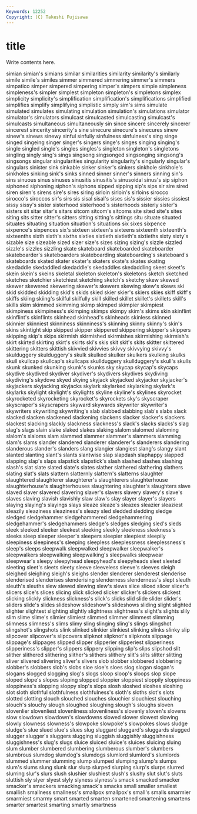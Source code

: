 ```yaml
---
Keywords: 12252 
Copyright: (C) Takeshi Fujisawa
---
```


# title

Write contents here.

simian simian's simians similar similarities similarity similarity's similarly simile simile's
similes simmer simmered simmering simmer's simmers simpatico simper simpered simpering
simper's simpers simple simpleness simpleness's simpler simplest simpleton simpleton's simpletons
simplex simplicity simplicity's simplification simplification's simplifications simplified simplifies simplify simplifying
simplistic simply sim's sims simulate simulated simulates simulating simulation simulation's
simulations simulator simulator's simulators simulcast simulcasted simulcasting simulcast's simulcasts simultaneous
simultaneously sin since sincere sincerely sincerer sincerest sincerity sincerity's sine
sinecure sinecure's sinecures sinew sinew's sinews sinewy sinful sinfully sinfulness
sinfulness's sing singe singed singeing singer singer's singers singe's singes
singing singing's single singled single's singles singles's singleton singleton's singletons
singling singly sing's sings singsong singsonged singsonging singsong's singsongs singular
singularities singularity singularity's singularly singular's singulars sinister sink sinkable sinker
sinker's sinkers sinkhole sinkhole's sinkholes sinking sink's sinks sinned sinner
sinner's sinners sinning sin's sins sinuous sinus sinuses sinusitis sinusitis's
sinusoidal sinus's sip siphon siphoned siphoning siphon's siphons sipped sipping
sip's sips sir sire sired siren siren's sirens sire's sires
siring sirloin sirloin's sirloins sirocco sirocco's siroccos sir's sirs sis
sisal sisal's sises sis's sissier sissies sissiest sissy sissy's sister
sisterhood sisterhood's sisterhoods sisterly sister's sisters sit sitar sitar's sitars
sitcom sitcom's sitcoms site sited site's sites siting sits sitter
sitter's sitters sitting sitting's sittings situ situate situated situates situating
situation situation's situations six sixes sixpence sixpence's sixpences six's sixteen
sixteen's sixteens sixteenth sixteenth's sixteenths sixth sixth's sixths sixties sixtieth
sixtieth's sixtieths sixty sixty's sizable size sizeable sized sizer size's
sizes sizing sizing's sizzle sizzled sizzle's sizzles sizzling skate skateboard
skateboarded skateboarder skateboarder's skateboarders skateboarding skateboarding's skateboard's skateboards skated skater
skater's skaters skate's skates skating skedaddle skedaddled skedaddle's skedaddles skedaddling
skeet skeet's skein skein's skeins skeletal skeleton skeleton's skeletons sketch
sketched sketches sketchier sketchiest sketching sketch's sketchy skew skewed skewer
skewered skewering skewer's skewers skewing skew's skews ski skid skidded
skidding skid's skids skied skier skier's skiers skies skiff skiff's
skiffs skiing skiing's skilful skilfully skill skilled skillet skillet's skillets
skill's skills skim skimmed skimming skimp skimped skimpier skimpiest skimpiness
skimpiness's skimping skimps skimpy skim's skims skin skinflint skinflint's skinflints
skinhead skinhead's skinheads skinless skinned skinnier skinniest skinniness skinniness's skinning
skinny skinny's skin's skins skintight skip skipped skipper skippered skippering
skipper's skippers skipping skip's skips skirmish skirmished skirmishes skirmishing skirmish's
skirt skirted skirting skirt's skirts ski's skis skit skit's skits
skitter skittered skittering skitters skittish skivvied skivvies skivvy skivvying skivvy's
skulduggery skulduggery's skulk skulked skulker skulkers skulking skulks skull skullcap
skullcap's skullcaps skullduggery skullduggery's skull's skulls skunk skunked skunking skunk's
skunks sky skycap skycap's skycaps skydive skydived skydiver skydiver's skydivers
skydives skydiving skydiving's skydove skyed skying skyjack skyjacked skyjacker skyjacker's
skyjackers skyjacking skyjacks skylark skylarked skylarking skylark's skylarks skylight skylight's
skylights skyline skyline's skylines skyrocket skyrocketed skyrocketing skyrocket's skyrockets sky's
skyscraper skyscraper's skyscrapers skyward skywards skywriter skywriter's skywriters skywriting skywriting's
slab slabbed slabbing slab's slabs slack slacked slacken slackened slackening
slackens slacker slacker's slackers slackest slacking slackly slackness slackness's slack's
slacks slacks's slag slag's slags slain slake slaked slakes slaking
slalom slalomed slaloming slalom's slaloms slam slammed slammer slammer's slammers
slamming slam's slams slander slandered slanderer slanderer's slanderers slandering slanderous
slander's slanders slang slangier slangiest slang's slangy slant slanted slanting
slant's slants slantwise slap slapdash slaphappy slapped slapping slap's slaps
slapstick slapstick's slash slashed slashes slashing slash's slat slate slated
slate's slates slather slathered slathering slathers slating slat's slats slattern
slatternly slattern's slatterns slaughter slaughtered slaughterer slaughterer's slaughterers slaughterhouse slaughterhouse's
slaughterhouses slaughtering slaughter's slaughters slave slaved slaver slavered slavering slaver's
slavers slavery slavery's slave's slaves slaving slavish slavishly slaw slaw's
slay slayer slayer's slayers slaying slaying's slayings slays sleaze sleaze's
sleazes sleazier sleaziest sleazily sleaziness sleaziness's sleazy sled sledded sledding
sledge sledged sledgehammer sledgehammered sledgehammering sledgehammer's sledgehammers sledge's sledges sledging
sled's sleds sleek sleeked sleeker sleekest sleeking sleekly sleekness sleekness's
sleeks sleep sleeper sleeper's sleepers sleepier sleepiest sleepily sleepiness sleepiness's
sleeping sleepless sleeplessness sleeplessness's sleep's sleeps sleepwalk sleepwalked sleepwalker sleepwalker's
sleepwalkers sleepwalking sleepwalking's sleepwalks sleepwear sleepwear's sleepy sleepyhead sleepyhead's sleepyheads
sleet sleeted sleeting sleet's sleets sleety sleeve sleeveless sleeve's sleeves
sleigh sleighed sleighing sleigh's sleighs slender slenderer slenderest slenderise slenderised
slenderises slenderising slenderness slenderness's slept sleuth sleuth's sleuths slew slewed
slewing slew's slews slice sliced slicer slicer's slicers slice's slices
slicing slick slicked slicker slicker's slickers slickest slicking slickly slickness
slickness's slick's slicks slid slide slider slider's sliders slide's slides
slideshow slideshow's slideshows sliding slight slighted slighter slightest slighting slightly
slightness slightness's slight's slights slily slim slime slime's slimier slimiest
slimmed slimmer slimmest slimming slimness slimness's slims slimy sling slinging
sling's slings slingshot slingshot's slingshots slink slinked slinkier slinkiest slinking
slinks slinky slip slipcover slipcover's slipcovers slipknot slipknot's slipknots slippage
slippage's slippages slipped slipper slipperier slipperiest slipperiness slipperiness's slipper's slippers
slippery slipping slip's slips slipshod slit slither slithered slithering slither's
slithers slithery slit's slits slitter slitting sliver slivered slivering sliver's
slivers slob slobber slobbered slobbering slobber's slobbers slob's slobs sloe
sloe's sloes slog slogan slogan's slogans slogged slogging slog's slogs
sloop sloop's sloops slop slope sloped slope's slopes sloping slopped
sloppier sloppiest sloppily sloppiness sloppiness's slopping sloppy slop's slops slosh
sloshed sloshes sloshing slot sloth slothful slothfulness slothfulness's sloth's sloths
slot's slots slotted slotting slouch slouched slouches slouchier slouchiest slouching
slouch's slouchy slough sloughed sloughing slough's sloughs sloven slovenlier slovenliest
slovenliness slovenliness's slovenly sloven's slovens slow slowdown slowdown's slowdowns slowed
slower slowest slowing slowly slowness slowness's slowpoke slowpoke's slowpokes slows
sludge sludge's slue slued slue's slues slug sluggard sluggard's sluggards
slugged slugger slugger's sluggers slugging sluggish sluggishly sluggishness sluggishness's slug's
slugs sluice sluiced sluice's sluices sluicing sluing slum slumber slumbered
slumbering slumberous slumber's slumbers slumbrous slumdog slumdog's slumdogs slumlord slumlord's
slumlords slummed slummer slumming slump slumped slumping slump's slumps slum's
slums slung slunk slur slurp slurped slurping slurp's slurps slurred
slurring slur's slurs slush slushier slushiest slush's slushy slut slut's
sluts sluttish sly slyer slyest slyly slyness slyness's smack smacked
smacker smacker's smackers smacking smack's smacks small smaller smallest smallish
smallness smallness's smallpox smallpox's small's smalls smarmier smarmiest smarmy smart
smarted smarten smartened smartening smartens smarter smartest smarting smartly smartness
